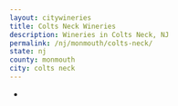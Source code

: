 ```yaml
---
layout: citywineries
title: Colts Neck Wineries
description: Wineries in Colts Neck, NJ
permalink: /nj/monmouth/colts-neck/
state: nj
county: monmouth
city: colts neck
---
```

-

